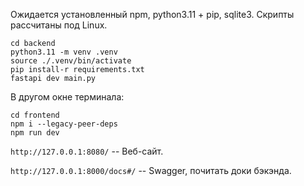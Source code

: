 Ожидается установленный npm, python3.11 + pip, sqlite3.
Скрипты рассчитаны под Linux.

```
cd backend
python3.11 -m venv .venv
source ./.venv/bin/activate
pip install-r requirements.txt
fastapi dev main.py
```

В другом окне терминала:

```
cd frontend
npm i --legacy-peer-deps
npm run dev
```

`http://127.0.0.1:8080/` -- Веб-сайт.

`http://127.0.0.1:8000/docs#/` -- Swagger, почитать доки бэкэнда.
